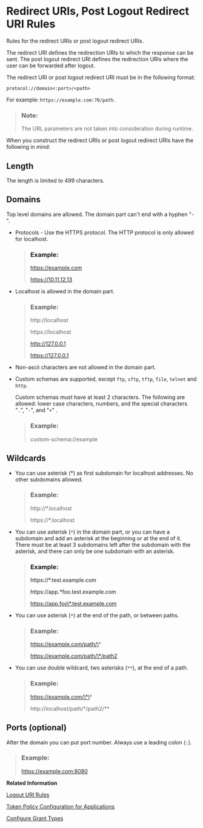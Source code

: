 <!-- loio48fdb9ab1a094859ac79c9b25e0ab58b -->

# Redirect URIs, Post Logout Redirect URI Rules

Rules for the redirect URIs or post logout redirect URIs.



The redirect URI defines the redirection URIs to which the response can be sent. The post logout redirect URI defines the redirection URIs where the user can be forwarded after logout.

The redirect URI or post logout redirect URI must be in the following format:

`protocol://domain<:port>/<path>`

For example: `https://example.com:70/path`.

> ### Note:  
> The URL parameters are not taken into consideration during runtime.

When you construct the redirect URIs or post logout redirect URIs have the following in mind:



<a name="loio48fdb9ab1a094859ac79c9b25e0ab58b__section_wwb_gfp_qnb"/>

## Length

The length is limited to 499 characters.



<a name="loio48fdb9ab1a094859ac79c9b25e0ab58b__section_pm2_3xh_qnb"/>

## Domains

Top level domains are allowed. The domain part can't end with a hyphen "-".

-   Protocols - Use the HTTPS protocol. The HTTP protocol is only allowed for localhost.

    > ### Example:  
    > https://example.com
    > 
    > https://10.11.12.13

-   Localhost is allowed in the domain part.

    > ### Example:  
    > http://localhost
    > 
    > https://localhost
    > 
    > http://127.0.0.1
    > 
    > https://127.0.0.1

-   Non-ascii characters are not allowed in the domain part.
-   Custom schemas are supported, except `ftp`, `sftp`, `tftp`, `file`, `telnet` and `http`.

    Custom schemas must have at least 2 characters. The following are allowed: lower case characters, numbers, and the special characters "`.`", "`-`", and "`+`" .

    > ### Example:  
    > custom-schema://example




<a name="loio48fdb9ab1a094859ac79c9b25e0ab58b__section_xgl_bl3_qnb"/>

## Wildcards

-   You can use asterisk \(\*\) as first subdomain for localhost addresses. No other subdomains allowed.

    > ### Example:  
    > http://\*.localhost
    > 
    > https://\*.localhost

-   You can use asterisk \(`*`\) in the domain part, or you can have a subdomain and add an asterisk at the beginning or at the end of it. There must be at least 3 subdomains left after the subdomain with the asterisk, and there can only be one subdomain with an asterisk.

    > ### Example:  
    > https://\*.test.example.com
    > 
    > https://app.\*foo.test.example.com
    > 
    > https://app.foo\*.test.example.com

-   You can use asterisk \(`*`\) at the end of the path, or between paths.

    > ### Example:  
    > https://example.com/path/\*
    > 
    > https://example.com/path/\*/path2

-   You can use double wildcard, two asterisks \(`**`\), at the end of a path.

    > ### Example:  
    > https://example.com/\*\*
    > 
    > http://localhost/path/\*/path2/\*\*




## Ports \(optional\)

After the domain you can put port number. Always use a leading colon \(`:`\).

> ### Example:  
> https://example.com:8080

**Related Information**  


[Logout URI Rules](logout-uri-rules-789c752.md "Rules for the front and back-channel URIs.")

[Token Policy Configuration for Applications](token-policy-configuration-for-applications-c4ba52e.md "Set the token policy for a specific OpenID Connect application. Configure the validity of the refresh token, access and id_token, and the maximum sessions per user.")

[Configure Grant Types](configure-grant-types-c342a7b.md "Configure the allowed grant type for your OpenID Connect application.")

